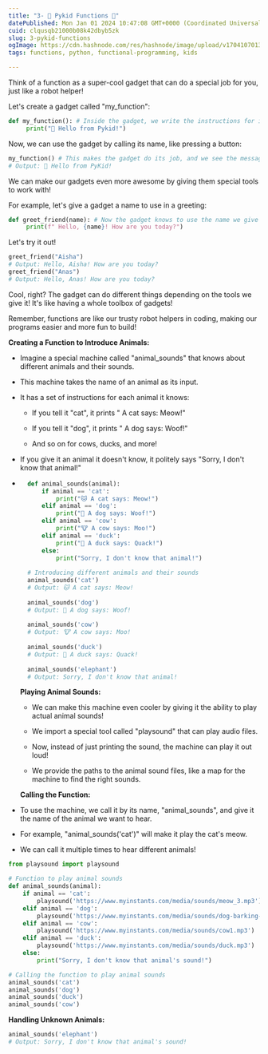 ```yaml
---
title: "3- 🌟 Pykid Functions 🌟"
datePublished: Mon Jan 01 2024 10:47:08 GMT+0000 (Coordinated Universal Time)
cuid: clqusqb21000b08k42dbyb5zk
slug: 3-pykid-functions
ogImage: https://cdn.hashnode.com/res/hashnode/image/upload/v1704107013696/016f7627-41e8-40f0-af33-cb1efd68fd89.png
tags: functions, python, functional-programming, kids

---
```


Think of a function as a super-cool gadget that can do a special job for you, just like a robot helper!

Let's create a gadget called "my\_function":

```python
def my_function(): # Inside the gadget, we write the instructions for its job:
     print("👋 Hello from Pykid!")
```

Now, we can use the gadget by calling its name, like pressing a button:

```python
my_function() # This makes the gadget do its job, and we see the message! 
# Output: 👋 Hello from PyKid!
```

We can make our gadgets even more awesome by giving them special tools to work with!

For example, let's give a gadget a name to use in a greeting:

```python
def greet_friend(name): # Now the gadget knows to use the name we give it: 
     print(f" Hello, {name}! How are you today?")
```

Let's try it out!

```python
greet_friend("Aisha") 
# Output: Hello, Aisha! How are you today? 
greet_friend("Anas") 
# Output: Hello, Anas! How are you today?
```

Cool, right? The gadget can do different things depending on the tools we give it! It's like having a whole toolbox of gadgets!

Remember, functions are like our trusty robot helpers in coding, making our programs easier and more fun to build!

**Creating a Function to Introduce Animals:**

* Imagine a special machine called "animal\_sounds" that knows about different animals and their sounds.
    
* This machine takes the name of an animal as its input.
    
* It has a set of instructions for each animal it knows:
    
    * If you tell it "cat", it prints " A cat says: Meow!"
        
    * If you tell it "dog", it prints " A dog says: Woof!"
        
    * And so on for cows, ducks, and more!
        
* If you give it an animal it doesn't know, it politely says "Sorry, I don't know that animal!"
    
* ```python
    def animal_sounds(animal):
        if animal == 'cat':
            print("🐱 A cat says: Meow!")
        elif animal == 'dog':
            print("🐶 A dog says: Woof!")
        elif animal == 'cow':
            print("🐮 A cow says: Moo!")
        elif animal == 'duck':
            print("🦆 A duck says: Quack!")
        else:
            print("Sorry, I don't know that animal!")
    
    # Introducing different animals and their sounds
    animal_sounds('cat')
    # Output: 🐱 A cat says: Meow!
    
    animal_sounds('dog')
    # Output: 🐶 A dog says: Woof!
    
    animal_sounds('cow')
    # Output: 🐮 A cow says: Moo!
    
    animal_sounds('duck')
    # Output: 🦆 A duck says: Quack!
    
    animal_sounds('elephant')
    # Output: Sorry, I don't know that animal!
    ```
    
    **Playing Animal Sounds:**
    
    * We can make this machine even cooler by giving it the ability to play actual animal sounds!
        
    * We import a special tool called "playsound" that can play audio files.
        
    * Now, instead of just printing the sound, the machine can play it out loud!
        
    * We provide the paths to the animal sound files, like a map for the machine to find the right sounds.
        
    
    **Calling the Function:**
    

* To use the machine, we call it by its name, "animal\_sounds", and give it the name of the animal we want to hear.
    
* For example, "animal\_sounds('cat')" will make it play the cat's meow.
    
* We can call it multiple times to hear different animals!
    

```python
from playsound import playsound

# Function to play animal sounds
def animal_sounds(animal):
    if animal == 'cat':
        playsound('https://www.myinstants.com/media/sounds/meow_3.mp3')  
    elif animal == 'dog':
        playsound('https://www.myinstants.com/media/sounds/dog-barking-sound-effect.mp3')  
    elif animal == 'cow':
        playsound('https://www.myinstants.com/media/sounds/cow1.mp3')  
    elif animal == 'duck':
        playsound('https://www.myinstants.com/media/sounds/duck.mp3')  
    else:
        print("Sorry, I don't know that animal's sound!")

# Calling the function to play animal sounds
animal_sounds('cat')
animal_sounds('dog')
animal_sounds('duck')
animal_sounds('cow')
```

**Handling Unknown Animals:**

```python
animal_sounds('elephant')
# Output: Sorry, I don't know that animal's sound!
```